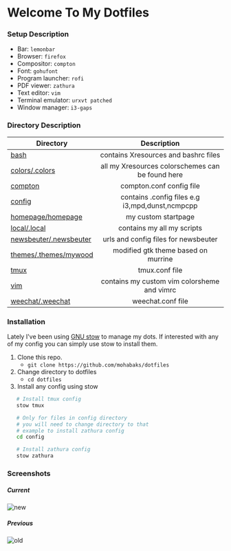 Welcome To My  Dotfiles
=======================

### Setup Description

* Bar: ``` lemonbar ```
* Browser: ``` firefox ```
* Compositor: ``` compton ```
* Font: ``` gohufont ```
* Program launcher: ``` rofi ```
* PDF viewer: ``` zathura ```
* Text editor: ``` vim ```
* Terminal emulator: ``` urxvt patched ```
* Window manager: ``` i3-gaps ```

### Directory Description

| Directory          |     Description                                   |
| ---------          | :-----------------------------------------------: |
| [bash]             | contains Xresources and bashrc files              |
| [colors/.colors]   | all my Xresources colorschemes can be found here  |
| [compton]          | compton.conf config file                          |
| [config]           | contains .config files e.g i3,mpd,dunst,ncmpcpp   |
| [homepage/homepage]| my custom startpage                               |
| [local/.local]     | contains my all my scripts                        |
| [newsbeuter/.newsbeuter] | urls and config files for newsbeuter        |
| [themes/.themes/mywood] | modified gtk theme based on murrine          |
| [tmux]             | tmux.conf file                                    |
| [vim]              | contains my custom vim colorsheme and vimrc       |
| [weechat/.weechat] | weechat.conf file                                 |


### Installation
Lately I've been using [GNU stow] to manage my dots. If interested with any
of my config you can simply use stow to install them.

1. Clone this repo.
   *  ``` git clone https://github.com/mohabaks/dotfiles ```
2. Change directory to dotfiles
   * ``` cd dotfiles ```
3. Install any config  using stow
```bash
   # Install tmux config
   stow tmux

   # Only for files in config directory
   # you will need to change directory to that
   # example to install zathura config 
   cd config

   # Install zathura config
   stow zathura
```

### Screenshots

##### Current
![new](http://imgur.com/eaGZyv7.png)

##### Previous
![old](http://imgur.com/gMbLwdo.png)


[GNU stow]: https://www.gnu.org/s/stow/manual/stow.html
[bash]: https://github.com/mohabaks/dotfiles/tree/master/bash
[colors/.colors]: https://github.com/mohabaks/dotfiles/tree/master/colors/.colors
[compton]: https://github.com/mohabaks/dotfiles/tree/master/compton
[config]: https://github.com/mohabaks/dotfiles/tree/master/config
[homepage/homepage]: https://github.com/mohabaks/dotfiles/tree/master/homepage/homepage
[local/.local]: https://github.com/mohabaks/dotfiles/tree/master/local/.local
[newsbeuter/.newsbeuter]: https://github.com/mohabaks/dotfiles/tree/master/newsbeuter/.newsbeuter
[themes/.themes/mywood]: https://github.com/mohabaks/dotfiles/tree/master/themes/.themes/mywood
[tmux]: https://github.com/mohabaks/dotfiles/tree/master/tmux
[vim]: https://github.com/mohabaks/dotfiles/tree/master/vim
[weechat/.weechat]: https://github.com/mohabaks/dotfiles/tree/master/weechat/.weechat
